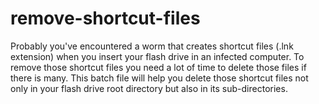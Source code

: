 # remove-shortcut-files

Probably you've encountered a worm that creates shortcut files (.lnk extension) 
when you insert your flash drive in an infected computer. To remove those shortcut files 
you need a lot of time to delete those files if there is many. This batch file will 
help you delete those shortcut files not only in your flash drive root directory 
but also in its sub-directories.

